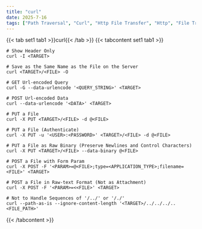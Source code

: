 ```yaml
---
title: "curl"
date: 2025-7-16
tags: ["Path Traversal", "Curl", "Http File Transfer", "Http", "File Transfer", "CRUD", "API"]
---
```


{{< tab set1 tab1 >}}curl{{< /tab >}}
{{< tabcontent set1 tab1 >}}

```console
# Show Header Only
curl -I <TARGET>
```

```console
# Save as the Same Name as the File on the Server
curl <TARGET>/<FILE> -O
```

```console
# GET Url-encoded Query
curl -G --data-urlencode '<QUERY_STRING>' <TARGET>
```

```console
# POST Url-encoded Data
curl --data-urlencode '<DATA>' <TARGET>
```

```console
# PUT a File
curl -X PUT <TARGET>/<FILE> -d @<FILE>
```

```console
# PUT a File (Authenticate)
curl -X PUT -u '<USER>:<PASSWORD>' <TARGET>/<FILE> -d @<FILE>
```

```console
# PUT a File as Raw Binary (Preserve Newlines and Control Characters)
curl -X PUT <TARGET>/<FILE> --data-binary @<FILE>
```

```console
# POST a File with Form Param
curl -X POST -F '<PARAM>=@<FILE>;type=<APPLICATION_TYPE>;filename=<FILE>' <TARGET>
```

```console
# POST a File in Raw-text Format (Not as Attachment)
curl -X POST -F '<PARAM>=<<FILE>' <TARGET>
```

```console
# Not to Handle Sequences of '/../' or '/./'
curl --path-as-is --ignore-content-length '<TARGET>/../../../..<FILE_PATH>'
```

{{< /tabcontent >}}